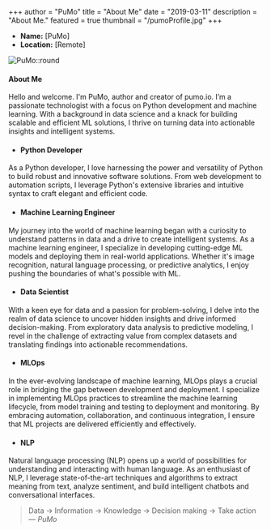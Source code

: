 +++
author = "PuMo"
title = "About Me"
date = "2019-03-11"
description = "About Me."
featured = true
thumbnail = "/pumoProfile.jpg"
+++

- **Name:** [PuMo]
- **Location:** [Remote]

![PuMo::round](/pumoProfile.jpg)

#### About Me
Hello and welcome. I'm PuMo, author and creator of pumo.io.
I’m a passionate technologist with a focus on Python development and machine learning. With a background in data science and a knack for building scalable and efficient ML solutions, I thrive on turning data into actionable insights and intelligent systems.

- #### Python Developer
As a Python developer, I love harnessing the power and versatility of Python to build robust and innovative software solutions. From web development to automation scripts, I leverage Python's extensive libraries and intuitive syntax to craft elegant and efficient code.

- #### Machine Learning Engineer
My journey into the world of machine learning began with a curiosity to understand patterns in data and a drive to create intelligent systems. As a machine learning engineer, I specialize in developing cutting-edge ML models and deploying them in real-world applications. Whether it's image recognition, natural language processing, or predictive analytics, I enjoy pushing the boundaries of what's possible with ML.

- #### Data Scientist
With a keen eye for data and a passion for problem-solving, I delve into the realm of data science to uncover hidden insights and drive informed decision-making. From exploratory data analysis to predictive modeling, I revel in the challenge of extracting value from complex datasets and translating findings into actionable recommendations.

- #### MLOps
In the ever-evolving landscape of machine learning, MLOps plays a crucial role in bridging the gap between development and deployment. I specialize in implementing MLOps practices to streamline the machine learning lifecycle, from model training and testing to deployment and monitoring. By embracing automation, collaboration, and continuous integration, I ensure that ML projects are delivered efficiently and effectively.

- #### NLP
Natural language processing (NLP) opens up a world of possibilities for understanding and interacting with human language. As an enthusiast of NLP, I leverage state-of-the-art techniques and algorithms to extract meaning from text, analyze sentiment, and build intelligent chatbots and conversational interfaces.



> Data -> Information -> Knowledge -> Decision making -> Take action <br>
> — <cite>PuMo</cite>
